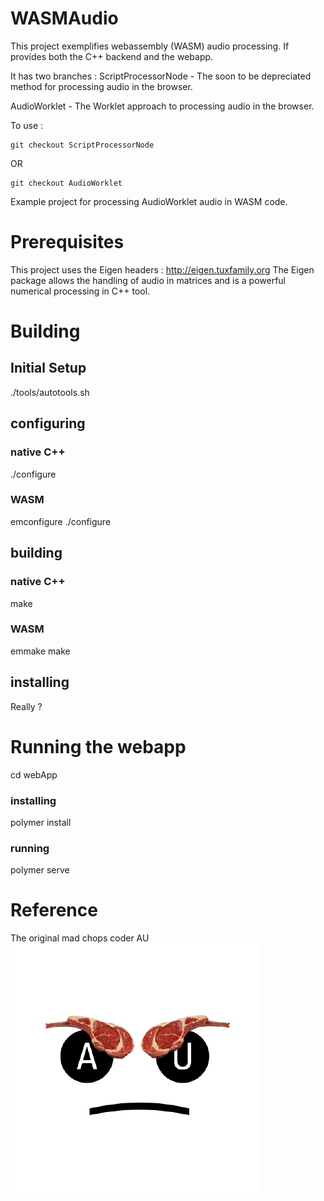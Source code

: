 # WASMAudio

This project exemplifies webassembly (WASM) audio processing.
If provides both the C++ backend and the webapp.

It has two branches :
ScriptProcessorNode - The soon to be depreciated method for processing audio in the browser.

AudioWorklet - The Worklet approach to processing audio in the browser.

To use :
```
git checkout ScriptProcessorNode
```
OR
```
git checkout AudioWorklet
```
Example project for processing AudioWorklet audio in WASM code.

# Prerequisites

This project uses the Eigen headers : http://eigen.tuxfamily.org
The Eigen package allows the handling of audio in matrices and is a powerful
numerical processing in C++ tool.

# Building
## Initial Setup

./tools/autotools.sh

## configuring
### native C++
./configure

### WASM
emconfigure ./configure

## building
### native C++
make
### WASM
emmake make

## installing

Really ?

# Running the webapp

cd webApp

### installing

polymer install

### running

polymer serve

# Reference

The original mad chops coder AU
![mad chops coder AU icon](https://raw.githubusercontent.com/flatmax/WASMAudio/master/madChopsCoderAu.png)
